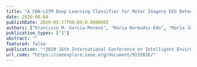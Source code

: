 ```yaml
---
title: "A CNN-LSTM Deep Learning Classifier for Motor Imagery EEG Detection Using a Low-invasive and Low-Cost BCI Headband"
date: 2020-08-04
publishDate: 2020-05-17T08:00:0.000000Z
authors: ["Francisco M. Garcia-Moreno", "Maria Bermudez-Edo", "María José Rodríguez-Fórtiz", "José Luis Garrido"]
publication_types: ["1"]
abstract: ""
featured: false
publication: "*2020 16th International Conference on Intelligent Environments (IE)*"
url_code: "https://ieeexplore.ieee.org/document/9155016/"
---
```

